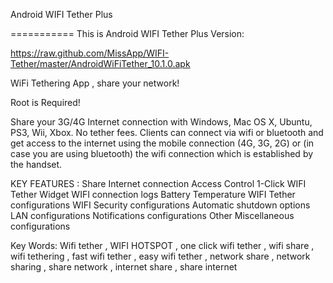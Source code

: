 Android WIFI Tether Plus

===========
This is Android WIFI Tether Plus Version:

https://raw.github.com/MissApp/WIFI-Tether/master/AndroidWiFiTether_10.1.0.apk

WiFi Tethering App , share your network!

Root is Required!

Share your 3G/4G Internet connection with Windows, Mac OS X, Ubuntu, PS3, Wii, Xbox. No tether fees.
Clients can connect via wifi or bluetooth and get access to the internet using the mobile connection (4G, 3G, 2G) or (in case you are using bluetooth) the wifi connection which is established by the handset.


KEY FEATURES :
Share Internet connection
Access Control
1-Click WIFI Tether Widget
WIFI connection logs
Battery Temperature
WIFI Tether configurations
WIFI Security configurations
Automatic shutdown options
LAN configurations
Notifications configurations
Other Miscellaneous configurations


















Key Words:
Wifi tether , WIFI HOTSPOT , one click wifi tether , wifi share , wifi tethering , fast wifi tether , easy wifi tether , network share , network sharing , share network , internet share , share internet
